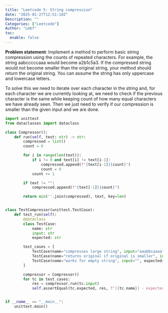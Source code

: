 ```yaml
---
title: "Leetcode 5: String compression"
date: "2025-01-27T12:51:10Z"
Description: ""
Categories: ["Leetcode"]
Author: "Lmbf"
toc:
  enable: false
---
```


**Problem statement**: Implement a method to perform basic string compression using the counts of repeated characters. For example, the string aabcccccaaa would become a2b1c5a3. If the compressed string would not become smaller than the original string, your method should return the original string. You can assume the string has only uppercase and lowercase letters.

To solve this we need to iterate over each character in the string and, for each character we are currently looking at, we need to check if the previous character is the same while keeping count of how many equal characters we have already seen. Then we just need to verify if our compression is smaller than the given input and we are done.

```python
import unittest
from dataclasses import dataclass

class Compressor():
    def run(self, text: str) -> str:
        compressed = list()
        count = 0

        for i in range(len(text)):
            if i != 0 and text[i] != text[i-1]:
                compressed.append(f"{text[i-1]}{count}")
                count = 0
            count += 1 

        if text != "":
            compressed.append(f"{text[-1]}{count}")

        return min(''.join(compressed), text, key=len)


class TestCompressor(unittest.TestCase):
    def test_run(self):
        @dataclass
        class TestCase:
            name: str
            input: str
            expected: str

        test_cases = [
            TestCase(name="compresses large string", input="aaabbcaaaa", expected="a3b2c1a4"),
            TestCase(name="returns original if original is smaller", input="abcdefg", expected="abcdefg"),
            TestCase(name="works for empty string", input="", expected="")
        ]

        compressor = Compressor()
        for tc in test_cases:
            res = compressor.run(tc.input)
            self.assertEqual(tc.expected, res, f"[{tc.name}] - expected {tc.expected}, but got {res}")


if __name__ == "__main__":
    unittest.main()
```